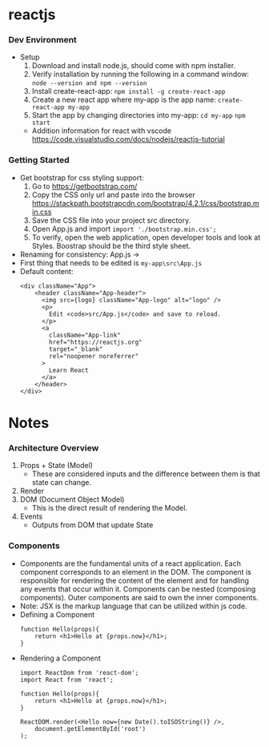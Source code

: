 # reactjs

### Dev Environment
* Setup
    1. Download and install node.js, should come with npm installer.
    2. Verify installation by running the following in a command window:
    `node --version and npm --version`
    3. Install create-react-app:
        `npm install -g create-react-app`
    4. Create a new react app where my-app is the app name:
        `create-react-app my-app`
    5. Start the app by changing directories into my-app:
        `cd my-app`
        `npm start`
    * Addition information for react with vscode
        https://code.visualstudio.com/docs/nodejs/reactjs-tutorial

### Getting Started
* Get bootstrap for css styling support:
    1. Go to https://getbootstrap.com/
    2. Copy the CSS only url and paste into the browser
        https://stackpath.bootstrapcdn.com/bootstrap/4.2.1/css/bootstrap.min.css
    3. Save the CSS file into your project src directory.
    4. Open App.js and import 
        `import './bootstrap.min.css';`
    5. To verify, open the web application, open developer tools and look at Styles. Boostrap should be the third style sheet.
* Renaming for consistency:
    App.js -> 
* First thing that needs to be edited is
    `my-app\src\App.js`
* Default content:
    ```
    <div className="App">
        <header className="App-header">
          <img src={logo} className="App-logo" alt="logo" />
          <p>
            Edit <code>src/App.js</code> and save to reload.
          </p>
          <a
            className="App-link"
            href="https://reactjs.org"
            target="_blank"
            rel="noopener noreferrer"
          >
            Learn React
          </a>
        </header>
    </div>
    ```

# Notes

### Architecture Overview
1. Props + State (Model)
    * These are considered inputs and the difference between them is that state can change. 
2. Render
3. DOM (Document Object Model)
    * This is the direct result of rendering the Model.
4. Events
    * Outputs from DOM that update State

### Components
* Components are the fundamental units of a react application. Each component corresponds to an element in the DOM. The component is responsible for rendering the content of the element and for handling any events that occur within it. Components can be nested (composing components). Outer components are said to own the inner components.
* Note: JSX is the markup language that can be utilized within js code.
* Defining a Component
    ```
    function Hello(props){
        return <h1>Hello at {props.now}</h1>;
    }
    ```
* Rendering a Component
    ```
    import ReactDom from 'react-dom';
    import React from 'react';
    
    function Hello(props){
        return <h1>Hello at {props.now}</h1>;
    }    

    ReactDOM.render(<Hello now={new Date().toISOString()} />,
        document.getElementById('root')
    );
    ```
